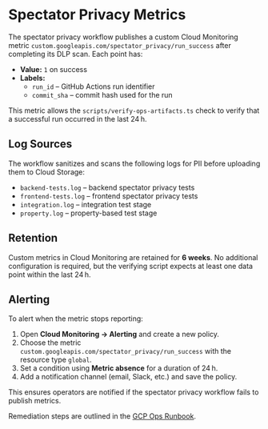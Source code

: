# Spectator Privacy Metrics

The spectator privacy workflow publishes a custom Cloud Monitoring metric
`custom.googleapis.com/spectator_privacy/run_success` after completing its
DLP scan. Each point has:

- **Value:** `1` on success
- **Labels:**
  - `run_id` – GitHub Actions run identifier
  - `commit_sha` – commit hash used for the run

This metric allows the `scripts/verify-ops-artifacts.ts` check to verify that a
successful run occurred in the last 24 h.

## Log Sources

The workflow sanitizes and scans the following logs for PII before uploading
them to Cloud Storage:

- `backend-tests.log` – backend spectator privacy tests
- `frontend-tests.log` – frontend spectator privacy tests
- `integration.log` – integration test stage
- `property.log` – property-based test stage

## Retention

Custom metrics in Cloud Monitoring are retained for **6 weeks**. No additional
configuration is required, but the verifying script expects at least one data
point within the last 24 h.

## Alerting

To alert when the metric stops reporting:

1. Open **Cloud Monitoring → Alerting** and create a new policy.
2. Choose the metric `custom.googleapis.com/spectator_privacy/run_success` with
   the resource type `global`.
3. Set a condition using **Metric absence** for a duration of 24 h.
4. Add a notification channel (email, Slack, etc.) and save the policy.

This ensures operators are notified if the spectator privacy workflow fails to
publish metrics.

Remediation steps are outlined in the [GCP Ops Runbook](../gcp-ops-runbook.md).
